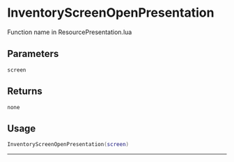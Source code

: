 # InventoryScreenOpenPresentation
Function name in ResourcePresentation.lua
## Parameters
`screen`
## Returns
`none`
## Usage
```lua
InventoryScreenOpenPresentation(screen)
```
---
